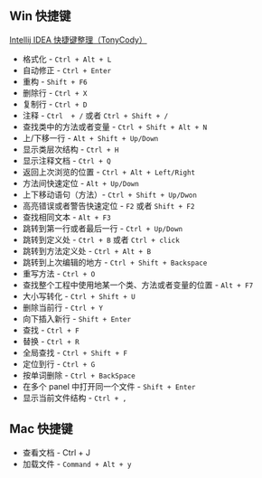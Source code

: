 ## Win 快捷键
[Intellij IDEA 快捷键整理（TonyCody）](http://www.cnblogs.com/tonycody/p/3257601.html)

* 格式化 - `Ctrl + Alt + L`
* 自动修正 - `Ctrl + Enter`
* 重构 - `Shift + F6`
* 删除行 - `Ctrl + X`
* 复制行 - `Ctrl + D`
* 注释 - `Ctrl  + /` 或者 `Ctrl + Shift + /`
* 查找类中的方法或者变量 - `Ctrl + Shift + Alt + N`
* 上/下移一行 - `Alt + Shift + Up/Down`
* 显示类层次结构 - `Ctrl + H`
* 显示注释文档 - `Ctrl + Q`
* 返回上次浏览的位置 - `Ctrl + Alt + Left/Right`
* 方法间快速定位 - `Alt + Up/Down`
* 上下移动语句（方法）- `Ctrl + Shift + Up/Dwon`
* 高亮错误或者警告快速定位 - `F2` 或者 `Shift + F2`
* 查找相同文本 - `Alt + F3`
* 跳转到第一行或者最后一行 - `Ctrl + Up/Down`
* 跳转到定义处 - `Ctrl + B` 或者 `Ctrl + click`
* 跳转到方法定义处 - `Ctrl + Alt + B`
* 跳转到上次编辑的地方 - `Ctrl + Shift + Backspace`
* 重写方法 - `Ctrl + O`
* 查找整个工程中使用地某一个类、方法或者变量的位置 - `Alt + F7`
* 大小写转化 - `Ctrl + Shift + U`
* 删除当前行 -  `Ctrl + Y`
* 向下插入新行 - `Shift + Enter`
* 查找 - `Ctrl + F`
* 替换 - `Ctrl + R`
* 全局查找 - `Ctrl + Shift + F`
* 定位到行 - `Ctrl + G`
* 按单词删除 - `Ctrl + BackSpace`
* 在多个 panel 中打开同一个文件 - `Shift + Enter`
* 显示当前文件结构 - `Ctrl + ,`

## Mac 快捷键
* 查看文档 - Ctrl + J
* 加载文件 - `Command + Alt + y`
